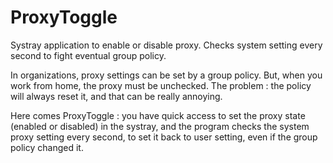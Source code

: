 # ProxyToggle

Systray application to enable or disable proxy. Checks system setting every second to fight eventual group policy.


In organizations, proxy settings can be set by a group policy. But, when you work from home, the proxy must be unchecked. The problem : the policy will always reset it, and that can be really annoying.


Here comes ProxyToggle : you have quick access to set the proxy state (enabled or disabled) in the systray, and the program checks the system proxy setting every second, to set it back to user setting, even if the group policy changed it.